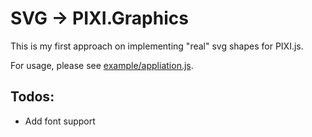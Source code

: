 SVG -> PIXI.Graphics
====================

This is my first approach on implementing "real" svg shapes for PIXI.js.

For usage, please see [example/appliation.js](example/application.js).

Todos:
------

* Add font support
